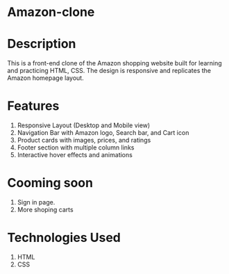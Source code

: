 
# Amazon-clone

# Description 
This is a front-end clone of the Amazon shopping website built for learning and practicing HTML, CSS. The design is responsive and replicates the Amazon homepage layout.

# Features
1. Responsive Layout (Desktop and Mobile view)
2. Navigation Bar with Amazon logo, Search bar, and Cart icon
3. Product cards with images, prices, and ratings
4. Footer section with multiple column links
5. Interactive hover effects and animations

# Cooming soon
1. Sign in page.
2. More shoping carts

# Technologies Used
1. HTML
2. CSS


